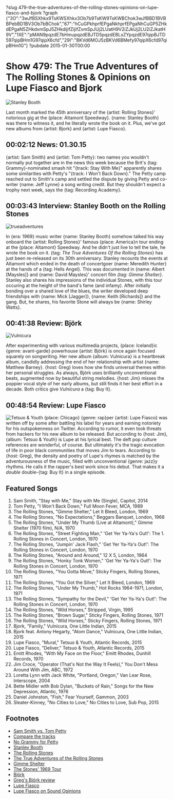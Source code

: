 ?slug 479-the-true-adventures-of-the-rolling-stones-opinions-on-lupe-fiasco-and-bjork
?graph {"3O":"3wJfBSXhkx9TsKWSXhkx3Ob7b9TsKW9TsKWBChok3wJfBBD1BVBBPebBD1BV3Ob7bBChok","67":"hCuGPkhprfEPgaNkhprfEPgaNhCuGP5ZHkdEPgaN5ZHkdxmSpJ5ZHkdijifZijifZxmSpJUj2LUatH9V2iZJkUj2LU2iZJkatH9V","1XE":"pMAN9pqzdE7bHmupqzdEBJTD5pqzdEBLxZYpqzdE97qipBJTD597qipBHm1G97qipX6cfd","29I":"BKVd6MOJ5zBKVd6BMefy97qipX6cfd97qipBHm1G"}
?pubdate 2015-01-30T00:00

# Show 479: The True Adventures of The Rolling Stones & Opinions on Lupe Fiasco and Bjork

![Stanley Booth](https://static.soundopinions.org/images/2015/stanleybooth_web.jpg)

Last month marked the 45th anniversary of the {artist: Rolling Stones}' notorious gig at the {place: Altamont Speedway}. {name: Stanley Booth} was there to witness it, and he literally wrote the book on it. Plus, we've got new albums from {artist: Bjork} and {artist: Lupe Fiasco}. 

## 00:02:12 News: 01.30.15
{artist: Sam Smith} and {artist: Tom Petty}: two names you wouldn't normally put together are in the news this week because the Brit's {tag: Grammy}-nominated smash hit "{track: Stay With Me}" apparently shares some similarities with Petty's "{track: I Won't Back Down}." The Petty camp reached out to Smith's camp and settled the dispute by giving Petty and co-writer {name: Jeff Lynne} a song writing credit. But they shouldn't expect a trophy next week, says the {tag: Recording Academy}.

## 00:03:43 Interview: Stanley Booth on the Rolling Stones
![trueadventures](https://static.soundopinions.org/images/2015/True%20Adventures.jpg) 

In {era: 1969} music writer {name: Stanley Booth} somehow talked his way onboard the {artist: Rolling Stones}' famous {place: America}n tour ending at the {place: Altamont} Speedway. And he didn't just live to tell the tale, he wrote the book on it. {tag: *The True Adventures Of the Rolling Stones*} has just been re-released on its 30th anniversary.  Stanley recounts the events at Altamont which ended in the death of concertgoer {name: Meredith Hunter} at the hands of a {tag: Hells Angel}. This was documented in {name: Albert [Maysles]} and {name: David Maysles}' concert film *{tag: Gimme Shelter}*.  Stanley also shares his impressions of the individual Stones, with this tour occuring at the height of the band's fame (and infamy). After initially bonding over a shared love of the blues, the writer developed deep friendships with {name: Mick [Jagger]}, {name: Keith [Richards]} and the gang. But, he shares, his favorite Stone will always be {name: Shirley Watts}.

## 00:41:38 Review: Björk
![Vulnicura](https://static.soundopinions.org/assets/479/1XE0.jpg)

After experimenting with various multimedia projects, {place: Iceland}ic {genre: avant-garde} powerhouse {artist: Björk} is once again focused squarely on songwriting. Her new album {album: Vulnicura} is a heartbreak album, candidly addressing the end of her relationship with artist {name: Matthew Barney}. {host: Greg} loves how she finds universal themes within her personal struggles. As always, Björk uses brilliantly unconventional beats, augmented now by beautiful string melodies. {host: Jim} misses the poppier vocal style of her early albums, but still finds it her best effort in a decade. Both critics give *Vulnicura* a {tag: Buy It}.

## 00:48:54 Review: Lupe Fiasco
![Tetsuo & Youth](https://static.soundopinions.org/assets/479/29I0.jpg)
{place: Chicago} {genre: rap}per {artist: Lupe Fiasco} was written off by some after battling his label for years and earning notoriety for his outspokenness on Twitter. According to rumor, it even took threats from hackers for his new album to be released. But according to {host: Jim}, {album: Tetsuo & Youth} is Lupe at his lyrical best. The deft pop culture references are wonderful, of course. But ultimately it's the tragic evocation of life in poor black communities that moves Jim to tears. According to {host: Greg}, the density and poetry of Lupe's rhymes is matched by the adventurousness of the music, filled with unconventional {genre: jazz}y rhythms. He calls it the rapper's best work since his debut. That makes it a *double* double-{tag: Buy It} in a single episode.


## Featured Songs
1. Sam Smith, "Stay with Me," Stay with Me (Single), Capitol, 2014 
1. Tom Petty, "I Won't Back Down," Full Moon Fever, MCA, 1989 
1. The Rolling Stones, "Gimme Shelter," Let It Bleed, London, 1969 
1. The Rolling Stones, "No Expectations," Beggars Banquet, London, 1968 
1. The Rolling Stones, "Under My Thumb (Live at Altamont)," Gimme Shelter (1970 film), N/A, 1970 
1. The Rolling Stones, "Street Fighting Man," 'Get Yer Ya-Ya's Out!': The 1. Rolling Stones in Concert, London, 1970 
1. The Rolling Stones, "Jumpin' Jack Flash," 'Get Yer Ya-Ya's Out!': The Rolling Stones in Concert, London, 1970 
1. The Rolling Stones, "Around and Around," 12 X 5, London, 1964 
1. The Rolling Stones, "Honky Tonk Women," 'Get Yer Ya-Ya's Out!': The Rolling Stones in Concert, London, 1970 
1. The Rolling Stones, "You Gotta Move," Sticky Fingers, Rolling Stones, 1971
1. The Rolling Stones, "You Got the Silver," Let It Bleed, London, 1969 
1. The Rolling Stones, "Under My Thumb," Hot Rocks 1964-1971, London, 1971 
1. The Rolling Stones, "Sympathy for the Devil," 'Get Yer Ya-Ya's Out!': The Rolling Stones in Concert, London, 1970 
1. The Rolling Stones, "Wild Horses," Stripped, Virgin, 1995 
1. The Rolling Stones, "Brown Sugar," Sticky Fingers, Rolling Stones, 1971 
1. The Rolling Stones, "Wild Horses," Sticky Fingers, Rolling Stones, 1971 
1. Bjork, "Family," Vulnicura, One Little Indian, 2015 
1. Bjork feat. Antony Hegarty, "Atom Dance," Vulnicura, One Little Indian, 2015 
1. Lupe Fiasco, "Mural," Tetsuo & Youth, Atlantic Records, 2015 
1. Lupe Fiasco, "Deliver," Tetsuo & Youth, Atlantic Records, 2015
1. Emitt Rhodes, "With My Face on the Floor," Emitt Rhodes, Dunhill Records, 1970 
1. Jim Croce, "Operator (That's Not the Way It Feels)," You Don't Mess Around With Jim, ABC, 1972 
1. Loretta Lynn with Jack White, "Portland, Oregon," Van Lear Rose, Interscope, 2004 
1. Bette Midler with Bob Dylan, "Buckets of Rain," Songs for the New Depression, Atlantic, 1976 
1. Daniel Johnston, "Fish," Fear Yourself, Gammon, 2003 
1. Sleater-Kinney, "No Cities to Love," No Cities to Love, Sub Pop, 2015 


## Footnotes
- [Sam Smith vs. Tom Petty](http://www.hollywoodreporter.com/news/sam-smith-will-pay-tom-767100)
- [Compare the tracks](http://www.avclub.com/article/heres-how-alike-stay-me-and-i-wont-back-down-reall-214397)
- [No Grammy for Petty](http://www.billboard.com/articles/events/grammys-2015/6450993/tom-petty-sam-smith-stay-with-me-wont-back-down-grammys)
- [Stanley Booth](http://www.stanleybooth.com/)
- [The Rolling Stones](http://www.rollingstones.com/)
- [The True Adventures of the Rolling Stones](http://www.chicagoreviewpress.com/true-adventures-of-the-rolling-stones--the-products-9781613747834.php?page_id=30&cid=186192)
- [Gimme Shelter](http://www.criterion.com/films/637-gimme-shelter)
- [The Stones' 1969 Tour](http://content.time.com/time/photogallery/0,29307,1710013,00.html)
- [Björk](http://bjork.com/)
- [Greg's Björk review](http://www.chicagotribune.com/entertainment/music/chi-bjork-vulnicura-review-20150122-column.html)
- [Lupe Fiasco](http://www.lupefiasco.com/tetsuoyouth)
- [Lupe Fiasco on Sound Opinions](/show/62/)
